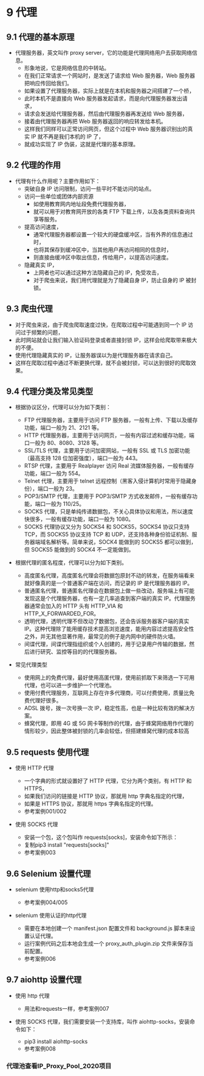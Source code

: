 # 9 代理
## 9.1 代理的基本原理
- 代理服务器，英文叫作 proxy server，它的功能是代理网络用户去获取网络信息。
    - 形象地说，它是网络信息的中转站。
    - 在我们正常请求一个网站时，是发送了请求给 Web 服务器，Web 服务器把响应传回给我们。
    - 如果设置了代理服务器，实际上就是在本机和服务器之间搭建了一个桥，
    - 此时本机不是直接向 Web 服务器发起请求，而是向代理服务器发出请求，
    - 请求会发送给代理服务器，然后由代理服务器再发送给 Web 服务器，
    - 接着由代理服务器再把 Web 服务器返回的响应转发给本机。
    - 这样我们同样可以正常访问网页，但这个过程中 Web 服务器识别出的真实 IP 就不再是我们本机的 IP 了，
    - 就成功实现了 IP 伪装，这就是代理的基本原理。
    
## 9.2 代理的作用
- 代理有什么作用呢？主要作用如下：
    - 突破自身 IP 访问限制，访问一些平时不能访问的站点。
    - 访问一些单位或团体内部资源
        - 如使用教育网内地址段免费代理服务器，
        - 就可以用于对教育网开放的各类 FTP 下载上传，以及各类资料查询共享等服务。
    - 提高访问速度，
        - 通常代理服务器都设置一个较大的硬盘缓冲区，当有外界的信息通过时，
        - 也将其保存到缓冲区中，当其他用户再访问相同的信息时， 
        - 则直接由缓冲区中取出信息，传给用户，以提高访问速度。
    - 隐藏真实 IP，
        - 上网者也可以通过这种方法隐藏自己的 IP，免受攻击，
        - 对于爬虫来说，我们用代理就是为了隐藏自身 IP，防止自身的 IP 被封锁。
    
## 9.3 爬虫代理
- 对于爬虫来说，由于爬虫爬取速度过快，在爬取过程中可能遇到同一个 IP 访问过于频繁的问题，
- 此时网站就会让我们输入验证码登录或者直接封锁 IP，这样会给爬取带来极大的不便。
- 使用代理隐藏真实的 IP，让服务器误以为是代理服务器在请求自己。
- 这样在爬取过程中通过不断更换代理，就不会被封锁，可以达到很好的爬取效果。

## 9.4 代理分类及常见类型
- 根据协议区分，代理可以分为如下类别：
    - FTP 代理服务器，主要用于访问 FTP 服务器，一般有上传、下载以及缓存功能，端口一般为 21、2121 等。
    - HTTP 代理服务器，主要用于访问网页，一般有内容过滤和缓存功能，端口一般为 80、8080、3128 等。
    - SSL/TLS 代理，主要用于访问加密网站，一般有 SSL 或 TLS 加密功能（最高支持 128 位加密强度），端口一般为 443。
    - RTSP 代理，主要用于 Realplayer 访问 Real 流媒体服务器，一般有缓存功能，端口一般为 554。
    - Telnet 代理，主要用于 telnet 远程控制（黑客入侵计算机时常用于隐藏身份），端口一般为 23。
    - POP3/SMTP 代理，主要用于 POP3/SMTP 方式收发邮件，一般有缓存功能，端口一般为 110/25。
    - SOCKS 代理，只是单纯传递数据包，不关心具体协议和用法，所以速度快很多，一般有缓存功能，端口一般为 1080。
    - SOCKS 代理协议又分为 SOCKS4 和 SOCKS5，SOCKS4 协议只支持 TCP，而 SOCKS5 协议支持 TCP 和 UDP，还支持各种身份验证机制、服务器端域名解析等。简单来说，SOCK4 能做到的 SOCKS5 都可以做到，但 SOCKS5 能做到的 SOCK4 不一定能做到。

- 根据代理的匿名程度，代理可以分为如下类别。
    - 高度匿名代理，高度匿名代理会将数据包原封不动的转发，在服务端看来就好像真的是一个普通客户端在访问，而记录的 IP 是代理服务器的 IP。
    - 普通匿名代理，普通匿名代理会在数据包上做一些改动，服务端上有可能发现这是个代理服务器，也有一定几率追查到客户端的真实 IP。代理服务器通常会加入的 HTTP 头有 HTTP_VIA 和 HTTP_X_FORWARDED_FOR。
    - 透明代理，透明代理不但改动了数据包，还会告诉服务器客户端的真实 IP。这种代理除了能用缓存技术提高浏览速度，能用内容过滤提高安全性之外，并无其他显著作用，最常见的例子是内网中的硬件防火墙。
    - 间谍代理，间谍代理指组织或个人创建的，用于记录用户传输的数据，然后进行研究、监控等目的的代理服务器。

- 常见代理类型
    - 使用网上的免费代理，最好使用高匿代理，使用前抓取下来筛选一下可用代理，也可以进一步维护一个代理池。
    - 使用付费代理服务，互联网上存在许多代理商，可以付费使用，质量比免费代理好很多。
    - ADSL 拨号，拨一次号换一次 IP，稳定性高，也是一种比较有效的解决方案。
    - 蜂窝代理，即用 4G 或 5G 网卡等制作的代理，由于蜂窝网络用作代理的情形较少，因此整体被封锁的几率会较低，但搭建蜂窝代理的成本较高

## 9.5 requests 使用代理
- 使用 HTTP 代理
    - 一个字典的形式就设置好了 HTTP 代理，它分为两个类别，有 HTTP 和 HTTPS，
    - 如果我们访问的链接是 HTTP 协议，那就用 http 字典名指定的代理，
    - 如果是 HTTPS 协议，那就用 https 字典名指定的代理。
    - 参考案例001/002

- 使用 SOCKS 代理
    - 安装一个包，这个包叫作 requests[socks]，安装命令如下所示：
    - 复制pip3 install "requests[socks]"
    - 参考案例003

## 9.6 Selenium 设置代理
- selenium 使用http和socks5代理
    - 参考案例004/005

- selenium 使用认证的http代理
    - 需要在本地创建一个 manifest.json 配置文件和 background.js 脚本来设置认证代理。
    - 运行案例代码之后本地会生成一个 proxy_auth_plugin.zip 文件来保存当前配置。
    - 参考案例006
    
## 9.7 aiohttp 设置代理
- 使用 http 代理
    - 用法和requests一样，参考案例007

- 使用 SOCKS 代理，我们需要安装一个支持库，叫作 aiohttp-socks，安装命令如下：
    - pip3 install aiohttp-socks
    - 参考案例008


### 代理池查看IP_Proxy_Pool_2020项目


